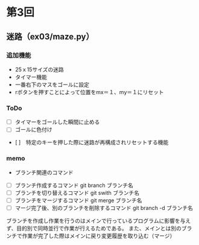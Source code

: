 # 第3回
## 迷路（ex03/maze.py）
### 追加機能
* 25ｘ15サイズの迷路
* タイマー機能
* 一番右下のマスをゴールに設定
* rボタンを押すことによって位置をmx＝１、my＝１にリセット

### ToDo
- [ ] タイマーをゴールした瞬間に止める
- [ ] ゴールに色付け
- [ ]　特定のキーを押した際に迷路が再構成されリセットする機能
### memo
- ブランチ関連のコマンド
- [ ] ブランチ作成するコマンド
git branch ブランチ名
- [ ] ブランチを切り替えるコマンド
git swith ブランチ名
- [ ] ブランチをマージするコマンド
git merge ブランチ名
- [ ] マージ完了後、別のブランチを削除するコマンド
git branch -d ブランチ名

ブランチを作成し作業を行うのはメインで行っているプログラムに影響を与えず、目的別で同時並行で作業が行えるためである。
また、メインとは別のブランチで作業が完了した際はメインに戻り変更履歴を取り込む（マージ）
